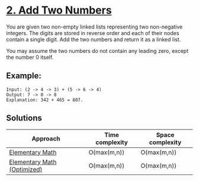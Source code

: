 # [2. Add Two Numbers](https://leetcode.com/problems/add-two-numbers/)

You are given two non-empty linked lists representing two non-negative integers. The digits are stored in reverse order and each of their nodes contain a single digit. Add the two numbers and return it as a linked list.

You may assume the two numbers do not contain any leading zero, except the number 0 itself.

## Example:

```
Input: (2 -> 4 -> 3) + (5 -> 6 -> 4)
Output: 7 -> 0 -> 8
Explanation: 342 + 465 = 807.
```

## Solutions

|   Approach  | Time complexity | Space complexity |
|-------------|-----------------|------------------|
| [Elementary Math](solution1.md) | O(max(m,n)) | O(max(m,n)) |
| [Elementary Math (Optimized)](solution2.md) | O(max(m,n)) | O(max(m,n)) |